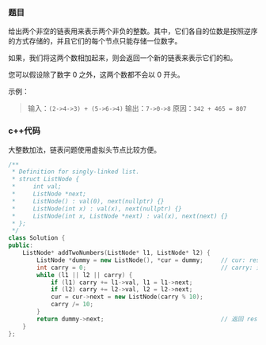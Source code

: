 ### 题目

给出两个非空的链表用来表示两个非负的整数。其中，它们各自的位数是按照逆序的方式存储的，并且它们的每个节点只能存储一位数字。

如果，我们将这两个数相加起来，则会返回一个新的链表来表示它们的和。

您可以假设除了数字 0 之外，这两个数都不会以 0 开头。

示例：

> 输入：`(2->4->3) + (5->6->4)`
> 输出：`7->0->8`
> 原因：`342 + 465 = 807`



### c++代码

大整数加法，链表问题使用虚拟头节点比较方便。


```c++
/**
 * Definition for singly-linked list.
 * struct ListNode {
 *     int val;
 *     ListNode *next;
 *     ListNode() : val(0), next(nullptr) {}
 *     ListNode(int x) : val(x), next(nullptr) {}
 *     ListNode(int x, ListNode *next) : val(x), next(next) {}
 * };
 */
class Solution {
public:
    ListNode* addTwoNumbers(ListNode* l1, ListNode* l2) {
        ListNode *dummy = new ListNode(), *cur = dummy;     // cur: result 链表当前尾结点
        int carry = 0;                                      // carry: 进位
        while (l1 || l2 || carry) {
            if (l1) carry += l1->val, l1 = l1->next;
            if (l2) carry += l2->val, l2 = l2->next;
            cur = cur->next = new ListNode(carry % 10);
            carry /= 10;
        }
        return dummy->next;                                 // 返回 result 链表首结点
    }
};
```

